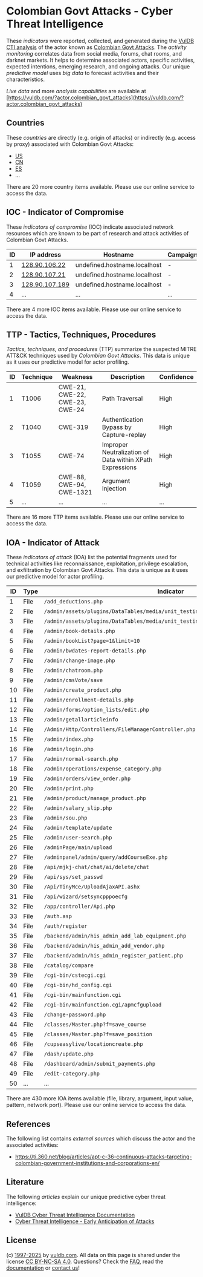 # Colombian Govt Attacks - Cyber Threat Intelligence

These _indicators_ were reported, collected, and generated during the [VulDB CTI analysis](https://vuldb.com/?kb.cti) of the actor known as [Colombian Govt Attacks](https://vuldb.com/?actor.colombian_govt_attacks). The _activity monitoring_ correlates data from social media, forums, chat rooms, and darknet markets. It helps to determine associated actors, specific activities, expected intentions, emerging research, and ongoing attacks. Our unique _predictive model_ uses _big data_ to forecast activities and their characteristics.

_Live data_ and more _analysis capabilities_ are available at [https://vuldb.com/?actor.colombian_govt_attacks](https://vuldb.com/?actor.colombian_govt_attacks)

## Countries

These _countries_ are directly (e.g. origin of attacks) or indirectly (e.g. access by proxy) associated with Colombian Govt Attacks:

* [US](https://vuldb.com/?country.us)
* [CN](https://vuldb.com/?country.cn)
* [ES](https://vuldb.com/?country.es)
* ...

There are 20 more country items available. Please use our online service to access the data.

## IOC - Indicator of Compromise

These _indicators of compromise_ (IOC) indicate associated network resources which are known to be part of research and attack activities of Colombian Govt Attacks.

ID | IP address | Hostname | Campaign | Confidence
-- | ---------- | -------- | -------- | ----------
1 | [128.90.106.22](https://vuldb.com/?ip.128.90.106.22) | undefined.hostname.localhost | - | High
2 | [128.90.107.21](https://vuldb.com/?ip.128.90.107.21) | undefined.hostname.localhost | - | High
3 | [128.90.107.189](https://vuldb.com/?ip.128.90.107.189) | undefined.hostname.localhost | - | High
4 | ... | ... | ... | ...

There are 4 more IOC items available. Please use our online service to access the data.

## TTP - Tactics, Techniques, Procedures

_Tactics, techniques, and procedures_ (TTP) summarize the suspected MITRE ATT&CK techniques used by _Colombian Govt Attacks_. This data is unique as it uses our predictive model for actor profiling.

ID | Technique | Weakness | Description | Confidence
-- | --------- | -------- | ----------- | ----------
1 | T1006 | CWE-21, CWE-22, CWE-23, CWE-24 | Path Traversal | High
2 | T1040 | CWE-319 | Authentication Bypass by Capture-replay | High
3 | T1055 | CWE-74 | Improper Neutralization of Data within XPath Expressions | High
4 | T1059 | CWE-88, CWE-94, CWE-1321 | Argument Injection | High
5 | ... | ... | ... | ...

There are 16 more TTP items available. Please use our online service to access the data.

## IOA - Indicator of Attack

These _indicators of attack_ (IOA) list the potential fragments used for technical activities like reconnaissance, exploitation, privilege escalation, and exfiltration by Colombian Govt Attacks. This data is unique as it uses our predictive model for actor profiling.

ID | Type | Indicator | Confidence
-- | ---- | --------- | ----------
1 | File | `/add_deductions.php` | High
2 | File | `/admin/assets/plugins/DataTables/media/unit_testing/templates/complex_header_2.php` | High
3 | File | `/admin/assets/plugins/DataTables/media/unit_testing/templates/empty_table.php` | High
4 | File | `/admin/book-details.php` | High
5 | File | `/admin/bookList?page=1&limit=10` | High
6 | File | `/admin/bwdates-report-details.php` | High
7 | File | `/admin/change-image.php` | High
8 | File | `/admin/chatroom.php` | High
9 | File | `/admin/cmsVote/save` | High
10 | File | `/admin/create_product.php` | High
11 | File | `/admin/enrollment-details.php` | High
12 | File | `/admin/forms/option_lists/edit.php` | High
13 | File | `/admin/getallarticleinfo` | High
14 | File | `/Admin/Http/Controllers/FileManagerController.php` | High
15 | File | `/admin/index.php` | High
16 | File | `/admin/login.php` | High
17 | File | `/admin/normal-search.php` | High
18 | File | `/admin/operations/expense_category.php` | High
19 | File | `/admin/orders/view_order.php` | High
20 | File | `/admin/print.php` | High
21 | File | `/admin/product/manage_product.php` | High
22 | File | `/admin/salary_slip.php` | High
23 | File | `/admin/sou.php` | High
24 | File | `/admin/template/update` | High
25 | File | `/admin/user-search.php` | High
26 | File | `/adminPage/main/upload` | High
27 | File | `/adminpanel/admin/query/addCourseExe.php` | High
28 | File | `/api/mjkj-chat/chat/ai/delete/chat` | High
29 | File | `/api/sys/set_passwd` | High
30 | File | `/Api/TinyMce/UploadAjaxAPI.ashx` | High
31 | File | `/api/wizard/setsyncpppoecfg` | High
32 | File | `/app/controller/Api.php` | High
33 | File | `/auth.asp` | Medium
34 | File | `/auth/register` | High
35 | File | `/backend/admin/his_admin_add_lab_equipment.php` | High
36 | File | `/backend/admin/his_admin_add_vendor.php` | High
37 | File | `/backend/admin/his_admin_register_patient.php` | High
38 | File | `/catalog/compare` | High
39 | File | `/cgi-bin/cstecgi.cgi` | High
40 | File | `/cgi-bin/hd_config.cgi` | High
41 | File | `/cgi-bin/mainfunction.cgi` | High
42 | File | `/cgi-bin/mainfunction.cgi/apmcfgupload` | High
43 | File | `/change-password.php` | High
44 | File | `/classes/Master.php?f=save_course` | High
45 | File | `/classes/Master.php?f=save_position` | High
46 | File | `/cupseasylive/locationcreate.php` | High
47 | File | `/dash/update.php` | High
48 | File | `/dashboard/admin/submit_payments.php` | High
49 | File | `/edit-category.php` | High
50 | ... | ... | ...

There are 430 more IOA items available (file, library, argument, input value, pattern, network port). Please use our online service to access the data.

## References

The following list contains _external sources_ which discuss the actor and the associated activities:

* https://ti.360.net/blog/articles/apt-c-36-continuous-attacks-targeting-colombian-government-institutions-and-corporations-en/

## Literature

The following _articles_ explain our unique predictive cyber threat intelligence:

* [VulDB Cyber Threat Intelligence Documentation](https://vuldb.com/?kb.cti)
* [Cyber Threat Intelligence - Early Anticipation of Attacks](https://www.scip.ch/en/?labs.20201022)

## License

(c) [1997-2025](https://vuldb.com/?kb.changelog) by [vuldb.com](https://vuldb.com/?kb.about). All data on this page is shared under the license [CC BY-NC-SA 4.0](https://creativecommons.org/licenses/by-nc-sa/4.0/). Questions? Check the [FAQ](https://vuldb.com/?kb.faq), read the [documentation](https://vuldb.com/?kb) or [contact us](https://vuldb.com/?contact)!
